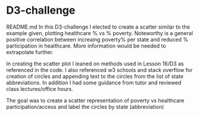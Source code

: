 # D3-challenge

README.md
In this D3-challenge I elected to create a scatter similar to the example given, plotting healthcare % vs % poverty. Noteworthy is a general positive correlation between
increaing poverty% per state and reduced % participation in healthcare. More information would be needed to extrapolate further.

In creating the scatter plot I leaned on methods used in Lesson 16/D3 as referenced in the code. I also referenced w3 schools and stack overflow for creation of circles 
and appending text to the circles from the list of state abbreviations. In addition I had some guidance from tutor and reviewed class lectures/office hours.

The goal was to create a scatter representation of poverty vs healthcare participation/access and label the circles by state (abbreviation)

